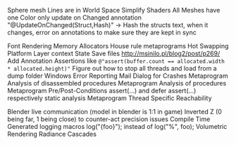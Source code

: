 Sphere mesh
Lines are in World Space
Simplify Shaders
All Meshes have one Color only
update on Changed annotation "@UpdateOnChanged(Struct,Hash)" -> Hash the structs text, when it changes, error on annotations to make sure they are kept in sync

Font Rendering
Memory Allocators
House rule metaprograms
Hot Swapping
Platform Layer context
State Save files http://msinilo.pl/blog2/post/p269/
Add Annotation Assertions like ``@"assert(buffer.count == allocated.width * allocated.height)"`` 
Figure out how to stop all threads and load from a dump folder
Windows Error Reporting
Mail Dialog for Crashes
Metaprogram Analysis of disassembled procedures
Metaprogram Analysis of procedures
Metaprogram Pre/Post-Conditions assert(...) and defer assert(...) respectively static analysis
Metaprogram Thread Specific Reachability


Blender live communication (model in blender is 1:1 in game)
Inverted Z (0 being far, 1 being close) to counter-act precision issues
Compile Time Generated logging macros log("{foo}"); instead of log("%", foo);
Volumetric Rendering
Radiance Cascades
